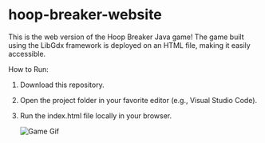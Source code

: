 # hoop-breaker-website

This is the web version of the Hoop Breaker Java game! The game built using the LibGdx framework is deployed on an HTML file, making it easily accessible.

How to Run:

1. Download this repository.
2. Open the project folder in your favorite editor (e.g., Visual Studio Code).
3. Run the index.html file locally in your browser.

   ![Game Gif](<assets/Hoop-Breaker-Web-(gif).gif>)
